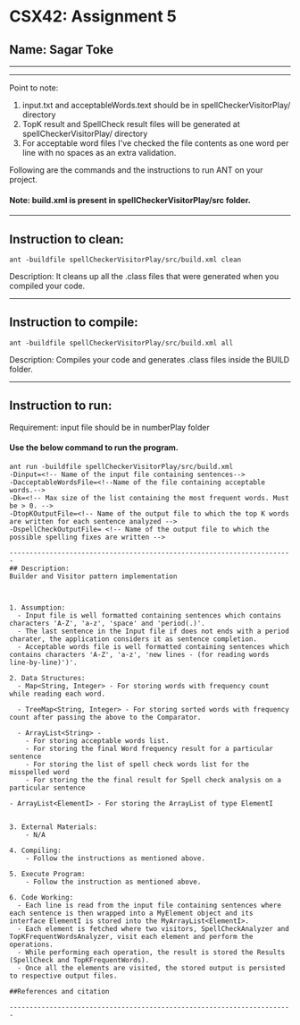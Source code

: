 # CSX42: Assignment 5
## Name: Sagar Toke

-----------------------------------------------------------------------
-----------------------------------------------------------------------
Point to note:

1. input.txt and acceptableWords.text should be in spellCheckerVisitorPlay/ directory 
2. TopK result and SpellCheck result files  will be generated at spellCheckerVisitorPlay/ directory 
3. For acceptable word files I've checked the file contents as one word per line with no spaces as an extra validation.

Following are the commands and the instructions to run ANT on your project.
#### Note: build.xml is present in spellCheckerVisitorPlay/src folder.

-----------------------------------------------------------------------
## Instruction to clean:

```commandline
ant -buildfile spellCheckerVisitorPlay/src/build.xml clean
```

Description: It cleans up all the .class files that were generated when you
compiled your code.

-----------------------------------------------------------------------
## Instruction to compile:

```commandline
ant -buildfile spellCheckerVisitorPlay/src/build.xml all
```

Description: Compiles your code and generates .class files inside the BUILD folder.

-----------------------------------------------------------------------
## Instruction to run:

Requirement: input file should be in numberPlay folder
#### Use the below command to run the program.

```commandline
ant run -buildfile spellCheckerVisitorPlay/src/build.xml  
-Dinput=<!-- Name of the input file containing sentences-->
-DacceptableWordsFile=<!--Name of the file containing acceptable words.--> 
-Dk=<!-- Max size of the list containing the most frequent words. Must be > 0. -->
-DtopKOutputFile=<!-- Name of the output file to which the top K words are written for each sentence analyzed -->
-DspellCheckOutputFile= <!-- Name of the output file to which the possible spelling fixes are written -->

-----------------------------------------------------------------------
## Description:
Builder and Visitor pattern implementation



1. Assumption:
  - Input file is well formatted containing sentences which contains characters 'A-Z', 'a-z', 'space' and 'period(.)'.
  - The last sentence in the Input file if does not ends with a period charater, the application considers it as sentence completion.
  - Acceptable words file is well formatted containing sentences which contains characters 'A-Z', 'a-z', 'new lines - (for reading words line-by-line)')'.

2. Data Structures:
  - Map<String, Integer> - For storing words with frequency count while reading each word.

  - TreeMap<String, Integer> - For storing sorted words with frequency count after passing the above to the Comparator.

  - ArrayList<String> - 
    - For storing acceptable words list.
    - For storing the final Word frequency result for a particular sentence
    - For storing the list of spell check words list for the misspelled word
    - For storing the the final result for Spell check analysis on a particular sentence

- ArrayList<ElementI> - For storing the ArrayList of type ElementI


3. External Materials:
    - N/A

4. Compiling:
    - Follow the instructions as mentioned above.

5. Execute Program:
    - Follow the instruction as mentioned above.

6. Code Working:
  - Each line is read from the input file containing sentences where each sentence is then wrapped into a MyElement object and its interface ElementI is stored into the MyArrayList<ElementI>.
  - Each element is fetched where two visitors, SpellCheckAnalyzer and TopKFrequentWordsAnalyzer, visit each element and perform the operations.
  - While performing each operation, the result is stored the Results (SpellCheck and TopKFrequentWords).
  - Once all the elements are visited, the stored output is persisted to respective output files.
 
##References and citation

-----------------------------------------------------------------------


